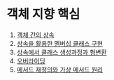 # 객체 지향 핵심

01. [객체 간의 상속]()
02. [상속을 활용한 멤버십 클래스 구현]()
03. [상속에서 클래스 생성과정과 형변환]()
04. [오버라이딩]()
05. [메서드 재정의와 가상 메서드 원리]()